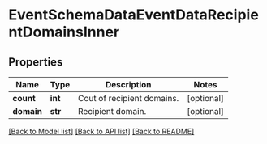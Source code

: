 # EventSchemaDataEventDataRecipientDomainsInner


## Properties
Name | Type | Description | Notes
------------ | ------------- | ------------- | -------------
**count** | **int** | Cout of recipient domains. | [optional] 
**domain** | **str** | Recipient domain. | [optional] 

[[Back to Model list]](../README.md#documentation-for-models) [[Back to API list]](../README.md#documentation-for-api-endpoints) [[Back to README]](../README.md)


